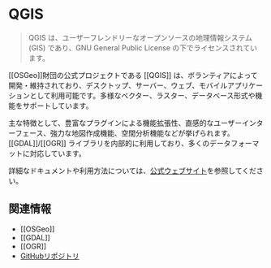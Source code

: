 # QGIS

> QGIS は、ユーザーフレンドリーなオープンソースの地理情報システム (GIS) であり、GNU General Public License の下でライセンスされています。

[[OSGeo]]財団の公式プロジェクトである [[QGIS]] は、ボランティアによって開発・維持されており、デスクトップ、サーバー、ウェブ、モバイルアプリケーションとして利用可能です。多様なベクター、ラスター、データベース形式や機能をサポートしています。

主な特徴として、豊富なプラグインによる機能拡張性、直感的なユーザーインターフェース、強力な地図作成機能、空間分析機能などが挙げられます。[[GDAL]]/[[OGR]] ライブラリを内部的に利用しており、多くのデータフォーマットに対応しています。

詳細なドキュメントや利用方法については、[公式ウェブサイト](https://qgis.org/)を参照してください。

## 関連情報

- [[OSGeo]]
- [[GDAL]]
- [[OGR]]
- [GitHubリポジトリ](https://github.com/qgis/QGIS)
